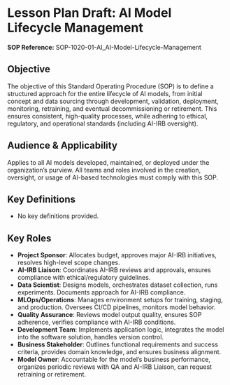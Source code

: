 # Lesson Plan Draft: AI Model Lifecycle Management

**SOP Reference:** SOP-1020-01-AI_AI-Model-Lifecycle-Management

## Objective

The objective of this Standard Operating Procedure (SOP) is to define a structured approach for the entire lifecycle of AI models, from initial concept and data sourcing through development, validation, deployment, monitoring, retraining, and eventual decommissioning or retirement. This ensures consistent, high-quality processes, while adhering to ethical, regulatory, and operational standards (including AI-IRB oversight).

## Audience & Applicability

Applies to all AI models developed, maintained, or deployed under the organization’s purview. All teams and roles involved in the creation, oversight, or usage of AI-based technologies must comply with this SOP.

## Key Definitions

- No key definitions provided.

## Key Roles

- **Project Sponsor**: Allocates budget, approves major AI-IRB initiatives, resolves high-level scope changes.
- **AI-IRB Liaison**: Coordinates AI-IRB reviews and approvals, ensures compliance with ethical/regulatory guidelines.
- **Data Scientist**: Designs models, orchestrates dataset collection, runs experiments. Documents approach for AI-IRB compliance.
- **MLOps/Operations**: Manages environment setups for training, staging, and production. Oversees CI/CD pipelines, monitors model behavior.
- **Quality Assurance**: Reviews model output quality, ensures SOP adherence, verifies compliance with AI-IRB conditions.
- **Development Team**: Implements application logic, integrates the model into the software solution, handles version control.
- **Business Stakeholder**: Outlines functional requirements and success criteria, provides domain knowledge, and ensures business alignment.
- **Model Owner**: Accountable for the model’s business performance, organizes periodic reviews with QA and AI-IRB Liaison, can request retraining or retirement.

